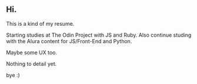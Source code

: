 
## Hi.
This is a kind of my resume.

Starting studies at The Odin Project with JS and Ruby.
Also continue studing with the Alura content for JS/Front-End and Python.

Maybe some UX too.

Nothing to detail yet.

 bye :)
